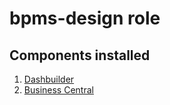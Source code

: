# bpms-design role

## Components installed

1. [Dashbuilder](https://access.redhat.com/documentation/en-US/Red_Hat_JBoss_BPM_Suite/6.2/html/Getting_Started_Guide/chap-BAM.html)
2. [Business Central](https://access.redhat.com/documentation/en-US/Red_Hat_JBoss_BPM_Suite/6.2/html/Getting_Started_Guide/chap-Logging_on_to_Business_Central.html)
